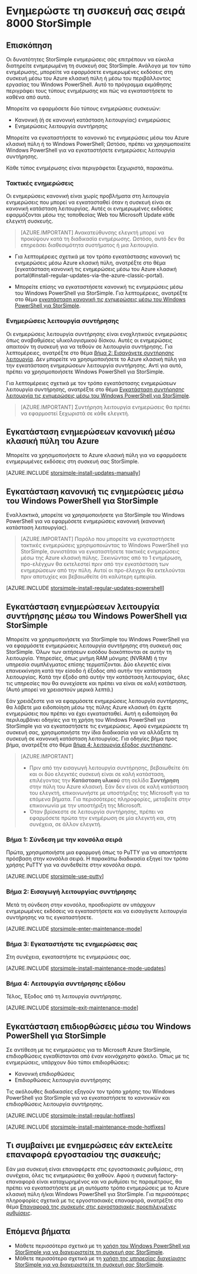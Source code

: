 <properties
   pageTitle="Ενημερώστε τη συσκευή σας StorSimple | Microsoft Azure"
   description="Εξηγεί πώς μπορείτε να χρησιμοποιήσετε τη δυνατότητα ενημέρωσης StorSimple για την εγκατάσταση ενημερώσεων λειτουργία κανονική και συντήρηση και επιδιορθώσεις."
   services="storsimple"
   documentationCenter="NA"
   authors="SharS"
   manager="carmonm"
   editor="" />
<tags 
   ms.service="storsimple"
   ms.devlang="NA"
   ms.topic="article"
   ms.tgt_pltfrm="NA"
   ms.workload="TBD"
   ms.date="06/28/2016"
   ms.author="v-sharos" />

# <a name="update-your-storsimple-8000-series-device"></a>Ενημερώστε τη συσκευή σας σειρά 8000 StorSimple

## <a name="overview"></a>Επισκόπηση

Οι δυνατότητες StorSimple ενημερώσεις σάς επιτρέπουν να εύκολα διατηρείτε ενημερωμένη τη συσκευή σας StorSimple. Ανάλογα με τον τύπο ενημέρωσης, μπορείτε να εφαρμόσετε ενημερωμένες εκδόσεις στη συσκευή μέσω του Azure κλασική πύλη ή μέσω του περιβάλλοντος εργασίας του Windows PowerShell. Αυτό το πρόγραμμα εκμάθησης περιγράφει τους τύπους ενημέρωσης και πώς να εγκαταστήσετε το καθένα από αυτά.

Μπορείτε να εφαρμόσετε δύο τύπους ενημερώσεις συσκευών: 

- Κανονική (ή σε κανονική κατάσταση λειτουργίας) ενημερώσεις
- Ενημερώσεις λειτουργία συντήρησης

Μπορείτε να εγκαταστήσετε το κανονικό τις ενημερώσεις μέσω του Azure κλασική πύλη ή το Windows PowerShell; Ωστόσο, πρέπει να χρησιμοποιείτε Windows PowerShell για να εγκαταστήσετε ενημερώσεις λειτουργία συντήρησης. 

Κάθε τύπος ενημέρωσης είναι περιγράφεται ξεχωριστά, παρακάτω.

### <a name="regular-updates"></a>Τακτικές ενημερώσεις

Οι ενημερώσεις κανονική είναι χωρίς προβλήματα στη λειτουργία ενημερώσεις που μπορεί να εγκατασταθεί όταν η συσκευή είναι σε κανονική κατάσταση λειτουργίας. Αυτές οι ενημερωμένες εκδόσεις εφαρμόζονται μέσω της τοποθεσίας Web του Microsoft Update κάθε ελεγκτή συσκευής. 

> [AZURE.IMPORTANT] Ανακατεύθυνσης ελεγκτή μπορεί να προκύψουν κατά τη διαδικασία ενημέρωσης. Ωστόσο, αυτό δεν θα επηρεάσει διαθεσιμότητα συστήματος ή μια λειτουργία.

- Για λεπτομέρειες σχετικά με τον τρόπο εγκατάστασης κανονική τις ενημερώσεις μέσω Azure κλασική πύλη, ανατρέξτε στο θέμα [εγκατάσταση κανονική τις ενημερώσεις μέσω του Azure κλασική portal(#install-regular-updates-via-the-azure-classic-portal).

- Μπορείτε επίσης να εγκαταστήσετε κανονική τις ενημερώσεις μέσω του Windows PowerShell για StorSimple. Για λεπτομέρειες, ανατρέξτε στο θέμα [εγκατάσταση κανονική τις ενημερώσεις μέσω του Windows PowerShell για StorSimple](#install-regular-updates-via-windows-powershell-for-storsimple).

### <a name="maintenance-mode-updates"></a>Ενημερώσεις λειτουργία συντήρησης

Οι ενημερώσεις λειτουργία συντήρησης είναι ενοχλητικούς ενημερώσεις όπως αναβαθμίσεις υλικολογισμικού δίσκου. Αυτές οι ενημερώσεις απαιτούν τη συσκευή για να τεθούν σε λειτουργία συντήρησης. Για λεπτομέρειες, ανατρέξτε στο θέμα [βήμα 2: Εισαγάγετε συντήρησης λειτουργία](#step2). Δεν μπορείτε να χρησιμοποιήσετε το Azure κλασική πύλη για την εγκατάσταση ενημερώσεων λειτουργία συντήρησης. Αντί για αυτό, πρέπει να χρησιμοποιήσετε Windows PowerShell για StorSimple. 

Για λεπτομέρειες σχετικά με τον τρόπο εγκατάστασης ενημερώσεων λειτουργία συντήρησης, ανατρέξτε στο θέμα [Εγκατάσταση συντήρησης λειτουργία τις ενημερώσεις μέσω του Windows PowerShell για StorSimple](#install-maintenance-mode-updates-via-windows-powershell-for-storsimple).

> [AZURE.IMPORTANT] Συντήρηση λειτουργία ενημερώσεις θα πρέπει να εφαρμοστεί ξεχωριστά σε κάθε ελεγκτή. 

## <a name="install-regular-updates-via-the-azure-classic-portal"></a>Εγκατάσταση ενημερώσεων κανονική μέσω κλασική πύλη του Azure

Μπορείτε να χρησιμοποιήσετε το Azure κλασική πύλη για να εφαρμόσετε ενημερωμένες εκδόσεις στη συσκευή σας StorSimple.

[AZURE.INCLUDE [storsimple-install-updates-manually](../../includes/storsimple-install-updates-manually.md)]

## <a name="install-regular-updates-via-windows-powershell-for-storsimple"></a>Εγκατάσταση κανονική τις ενημερώσεις μέσω του Windows PowerShell για StorSimple

Εναλλακτικά, μπορείτε να χρησιμοποιήσετε για StorSimple του Windows PowerShell για να εφαρμόσετε ενημερώσεις κανονική (κανονική κατάσταση λειτουργίας).

> [AZURE.IMPORTANT] Παρόλο που μπορείτε να εγκαταστήσετε τακτικές ενημερώσεις χρησιμοποιώντας το Windows PowerShell για StorSimple, συνιστάται να εγκαταστήσετε τακτικές ενημερώσεις μέσω της Azure κλασική πύλης. Ξεκινώντας από το 1 ενημέρωση, προ-ελέγχων θα εκτελεστεί πριν από την εγκατάσταση των ενημερώσεων από την πύλη. Αυτοί οι προ-έλεγχοι θα εκτελούνται πριν αποτυχίες και βεβαιωθείτε ότι καλύτερη εμπειρία. 

[AZURE.INCLUDE [storsimple-install-regular-updates-powershell](../../includes/storsimple-install-regular-updates-powershell.md)]

## <a name="install-maintenance-mode-updates-via-windows-powershell-for-storsimple"></a>Εγκατάσταση ενημερώσεων λειτουργία συντήρησης μέσω του Windows PowerShell για StorSimple

Μπορείτε να χρησιμοποιήσετε για StorSimple του Windows PowerShell για να εφαρμόσετε ενημερώσεις λειτουργία συντήρησης στη συσκευή σας StorSimple. Όλων των αιτήσεων εισόδου διακόπτονται σε αυτήν τη λειτουργία. Υπηρεσίες, όπως μνήμη RAM μόνιμης (NVRAM) ή την υπηρεσία συμπλέγματος επίσης τερματίζονται. Δύο ελεγκτές είναι επανεκκίνηση κατά την είσοδο ή έξοδος από αυτήν την κατάσταση λειτουργίας. Κατά την έξοδο από αυτήν την κατάσταση λειτουργίας, όλες τις υπηρεσίες που θα συνεχίσετε και πρέπει να είναι σε καλή κατάσταση. (Αυτό μπορεί να χρειαστούν μερικά λεπτά.)

Εάν χρειάζεστε για να εφαρμόσετε ενημερώσεις λειτουργία συντήρησης, θα λάβετε μια ειδοποίηση μέσω της πύλης Azure κλασική ότι έχετε ενημερώσεις που πρέπει να έχει εγκατασταθεί. Αυτή η ειδοποίηση θα περιλαμβάνει οδηγίες για τη χρήση του Windows PowerShell για StorSimple για να εγκαταστήσετε τις ενημερώσεις. Αφού ενημερώσετε τη συσκευή σας, χρησιμοποιήστε την ίδια διαδικασία για να αλλάξετε τη συσκευή σε κανονική κατάσταση λειτουργίας. Για οδηγίες βήμα προς βήμα, ανατρέξτε στο θέμα [βήμα 4: λειτουργία έξοδος συντήρησης](#step4).

> [AZURE.IMPORTANT] 
> 
> - Πριν από την εισαγωγή λειτουργία συντήρησης, βεβαιωθείτε ότι και οι δύο ελεγκτές συσκευή είναι σε καλή κατάσταση, επιλέγοντας την **Κατάσταση υλικού** στη σελίδα **Συντήρηση** στην πύλη του Azure κλασική. Εάν δεν είναι σε καλή κατάσταση του ελεγκτή, επικοινωνήστε με υποστήριξης της Microsoft για τα επόμενα βήματα. Για περισσότερες πληροφορίες, μεταβείτε στην επικοινωνία με την υποστήριξη της Microsoft. 
> - Όταν βρίσκεστε σε λειτουργία συντήρησης, πρέπει να εφαρμόσετε πρώτα την ενημέρωση σε μία ελεγκτή και, στη συνέχεια, σε άλλον ελεγκτή.

### <a name="step-1-connect-to-the-serial-console-a-namestep1"></a>Βήμα 1: Σύνδεση με την κονσόλα σειρά<a name="step1">

Πρώτα, χρησιμοποιήστε μια εφαρμογή όπως το PuTTY για να αποκτήσετε πρόσβαση στην κονσόλα σειρά. Η παρακάτω διαδικασία εξηγεί τον τρόπο χρήσης PuTTY για να συνδεθείτε στην κονσόλα σειρά.

[AZURE.INCLUDE [storsimple-use-putty](../../includes/storsimple-use-putty.md)]

### <a name="step-2-enter-maintenance-mode-a-namestep2"></a>Βήμα 2: Εισαγωγή λειτουργίας συντήρησης<a name="step2">

Μετά τη σύνδεση στην κονσόλα, προσδιορίστε αν υπάρχουν ενημερωμένες εκδόσεις να εγκαταστήσετε και να εισαγάγετε λειτουργία συντήρησης να τις εγκαταστήσετε.

[AZURE.INCLUDE [storsimple-enter-maintenance-mode](../../includes/storsimple-enter-maintenance-mode.md)]

### <a name="step-3-install-your-updates-a-namestep3"></a>Βήμα 3: Εγκαταστήστε τις ενημερώσεις σας<a name="step3">

Στη συνέχεια, εγκαταστήστε τις ενημερώσεις σας.

[AZURE.INCLUDE [storsimple-install-maintenance-mode-updates](../../includes/storsimple-install-maintenance-mode-updates.md)]
 
### <a name="step-4-exit-maintenance-mode-a-namestep4"></a>Βήμα 4: Λειτουργία συντήρησης εξόδου<a name="step4">

Τέλος, Έξοδος από τη λειτουργία συντήρησης.

[AZURE.INCLUDE [storsimple-exit-maintenance-mode](../../includes/storsimple-exit-maintenance-mode.md)]

## <a name="install-hotfixes-via-windows-powershell-for-storsimple"></a>Εγκατάσταση επιδιορθώσεις μέσω του Windows PowerShell για StorSimple

Σε αντίθεση με τις ενημερώσεις για το Microsoft Azure StorSimple, επιδιορθώσεις εγκαθίστανται από έναν κοινόχρηστο φάκελο. Όπως με τις ενημερώσεις, υπάρχουν δύο τύποι επιδιορθώσεις: 

- Κανονική επιδιορθώσεις 
- Επιδιορθώσεις λειτουργία συντήρησης  

Τις ακόλουθες διαδικασίες εξηγούν τον τρόπο χρήσης του Windows PowerShell για StorSimple για να εγκαταστήσετε το κανονικών και επιδιορθώσεις λειτουργία συντήρησης.

[AZURE.INCLUDE [storsimple-install-regular-hotfixes](../../includes/storsimple-install-regular-hotfixes.md)]

[AZURE.INCLUDE [storsimple-install-maintenance-mode-hotfixes](../../includes/storsimple-install-maintenance-mode-hotfixes.md)]

## <a name="what-happens-to-updates-if-you-perform-a-factory-reset-of-the-device"></a>Τι συμβαίνει με ενημερώσεις εάν εκτελείτε επαναφορά εργοστασίου της συσκευής;

Εάν μια συσκευή είναι επαναφέρετε στις εργοστασιακές ρυθμίσεις, στη συνέχεια, όλες τις ενημερώσεις θα χαθούν. Αφού η συσκευή factory-επαναφορά είναι καταχωρημένος και να ρυθμίσει τις παραμέτρους, θα πρέπει να εγκαταστήσετε με μη αυτόματο τρόπο ενημερώσεις με το Azure κλασική πύλη ή/και Windows PowerShell για StorSimple. Για περισσότερες πληροφορίες σχετικά με τις εργοστασιακές επαναφορά, ανατρέξτε στο θέμα [Επαναφορά της συσκευής στις εργοστασιακές προεπιλεγμένες ρυθμίσεις](storsimple-manage-device-controller.md#reset-the-device-to-factory-default-settings).

## <a name="next-steps"></a>Επόμενα βήματα

- Μάθετε περισσότερα σχετικά με τη [χρήση του Windows PowerShell για StorSimple για να διαχειριστείτε τη συσκευή σας StorSimple](storsimple-windows-powershell-administration.md).
- Μάθετε περισσότερα σχετικά με τη [χρήση της υπηρεσίας διαχείρισης StorSimple για να διαχειριστείτε τη συσκευή σας StorSimple](storsimple-manager-service-administration.md).
